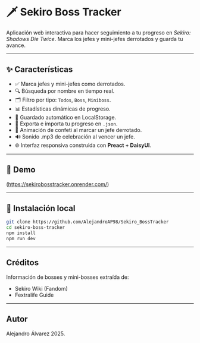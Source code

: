 # 🗡️ Sekiro Boss Tracker

Aplicación web interactiva para hacer seguimiento a tu progreso en *Sekiro: Shadows Die Twice*. Marca los jefes y mini-jefes derrotados y guarda tu avance.

---

## ✨ Características

- ✅ Marca jefes y mini-jefes como derrotados.
- 🔍 Búsqueda por nombre en tiempo real.
- 🗂️ Filtro por tipo: `Todos`, `Boss`, `Miniboss`.
- 📊 Estadísticas dinámicas de progreso.
- 💾 Guardado automático en LocalStorage.
- 📁 Exporta e importa tu progreso en `.json`.
- 🎉 Animación de confeti al marcar un jefe derrotado.
- 🔊 Sonido .mp3 de celebración al vencer un jefe.
- 🌐 Interfaz responsiva construida con **Preact + DaisyUI**.

---

## 🧪 Demo

(https://sekirobosstracker.onrender.com/)

---

## 🚀 Instalación local

```bash
git clone https://github.com/AlejandroAP98/Sekiro_BossTracker
cd sekiro-boss-tracker
npm install
npm run dev
```
---

## Créditos

Información de bosses y mini-bosses extraída de:
- Sekiro Wiki (Fandom)
- Fextralife Guide

---

## Autor
Alejandro Álvarez
2025.


